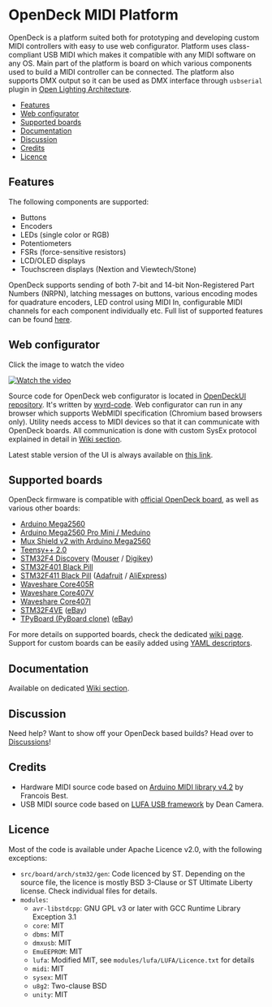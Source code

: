 # OpenDeck MIDI Platform

OpenDeck is a platform suited both for prototyping and developing custom MIDI controllers with easy to use web configurator. Platform uses class-compliant USB MIDI which makes it compatible with any MIDI software on any OS. Main part of the platform is board on which various components used to build a MIDI controller can be connected. The platform also supports DMX output so it can be used as DMX interface through `usbserial` plugin in [Open Lighting Architecture](https://www.openlighting.org/).

  * [Features](#features)
  * [Web configurator](#web-configurator)
  * [Supported boards](#supported-boards)
  * [Documentation](#documentation)
  * [Discussion](#discussion)
  * [Credits](#credits)
  * [Licence](#licence)

## Features

The following components are supported:

* Buttons
* Encoders
* LEDs (single color or RGB)
* Potentiometers
* FSRs (force-sensitive resistors)
* LCD/OLED displays
* Touchscreen displays (Nextion and Viewtech/Stone)

OpenDeck supports sending of both 7-bit and 14-bit Non-Registered Part Numbers (NRPN), latching messages on buttons, various encoding modes for quadrature encoders, LED control using MIDI In, configurable MIDI channels for each component individually etc. Full list of supported features can be found [here](https://github.com/shanteacontrols/OpenDeck/wiki/Configurable-features).


## Web configurator

Click the image to watch the video

[![Watch the video](https://img.youtube.com/vi/7X2LC0JMfAU/maxresdefault.jpg)](https://youtu.be/7X2LC0JMfAU)

Source code for OpenDeck web configurator is located in [OpenDeckUI repository](https://github.com/shanteacontrols/OpenDeckUI). It's written by [wyrd-code](https://github.com/wyrd-code/). Web configurator can run in any browser which supports WebMIDI specification (Chromium based browsers only). Utility needs access to MIDI devices so that it can communicate with OpenDeck boards. All communication is done with custom SysEx protocol explained in detail in [Wiki section](https://github.com/shanteacontrols/OpenDeck/wiki/SysEx-Configuration).

Latest stable version of the UI is always available on [this link](https://config.shanteacontrols.com).

## Supported boards

OpenDeck firmware is compatible with [official OpenDeck board](https://www.tindie.com/products/paradajz/opendeck-diy-midi-platform/), as well as various other boards:

* [Arduino Mega2560](https://store.arduino.cc/products/arduino-mega-2560-rev3)
* [Arduino Mega2560 Pro Mini / Meduino](http://wiki.epalsite.com/index.php?title=Mega2560_Pro_Mini)
* [Mux Shield v2 with Arduino Mega2560](https://mayhewlabs.com/products/mux-shield-2)
* [Teensy++ 2.0](https://www.pjrc.com/store/teensypp.html)
* [STM32F4 Discovery](https://www.st.com/en/evaluation-tools/stm32f4discovery.html) ([Mouser](https://hr.mouser.com/ProductDetail/STMicroelectronics/STM32F407G-DISC1?qs=%2Fha2pyFadugMvYxi1ftRWf5mGCRgIpVnZzkmnZLph%2FPbqHgeIRafES4CiZOiJh1y) / [Digikey](https://www.digikey.com/en/products/detail/stmicroelectronics/STM32F407G-DISC1/5824404?s=N4IgTCBcDaIMoBUCyBmMAxALABgOwHEBaAEQEk4BhARhAF0BfIA))
* [STM32F401 Black Pill](https://stm32-base.org/boards/STM32F401CCU6-WeAct-Black-Pill-V1.2.html)
* [STM32F411 Black Pill](https://stm32-base.org/boards/STM32F411CEU6-WeAct-Black-Pill-V2.0) ([Adafruit](https://www.adafruit.com/product/4877) / [AliExpress](https://www.aliexpress.com/item/1005001456186625.html?pdp_ext_f=%7B%22sku_id%22:%2212000016817645221%22,%22ship_from%22:%22CN%22%7D&gps-id=pcStoreJustForYou&scm=1007.23125.137358.0&scm_id=1007.23125.137358.0&scm-url=1007.23125.137358.0&pvid=c145b0d6-10a9-42f7-9ddf-a3701e2ee9a1&spm=a2g0o.store_pc_home.smartJustForYou_6000147819213.1))
* [Waveshare Core405R](https://www.waveshare.com/core405r.htm)
* [Waveshare Core407V](https://www.waveshare.com/core407v.htm)
* [Waveshare Core407I](https://www.waveshare.com/core407i.htm)
* [STM32F4VE](https://stm32-base.org/boards/STM32F407VET6-STM32-F4VE-V2.0) ([eBay](https://www.ebay.com/itm/401956886691?hash=item5d967f58a3:g:fFcAAOSw4fhdy2rk))
* [TPyBoard (PyBoard clone)](http://www.chinalctech.com/m/view.php?aid=338) ([eBay](https://www.ebay.com/itm/183887614794?hash=item2ad08e534a:g:bmsAAOSwrSpdLtFM))

For more details on supported boards, check the dedicated [wiki page](https://github.com/shanteacontrols/OpenDeck/wiki/Connections). Support for custom boards can be easily added using [YAML descriptors](https://github.com/shanteacontrols/OpenDeck/wiki/Creating-custom-board-variant).

## Documentation

Available on dedicated [Wiki section](https://github.com/shanteacontrols/OpenDeck/wiki/).

## Discussion

Need help? Want to show off your OpenDeck based builds? Head over to [Discussions](https://github.com/shanteacontrols/OpenDeck/discussions)!

## Credits

* Hardware MIDI source code based on [Arduino MIDI library v4.2](https://github.com/FortySevenEffects/arduino_midi_library/releases/tag/4.2) by Francois Best.
* USB MIDI source code based on [LUFA USB framework](http://www.fourwalledcubicle.com/LUFA.php) by Dean Camera.

## Licence

Most of the code is available under Apache Licence v2.0, with the following exceptions:

* `src/board/arch/stm32/gen`: Code licenced by ST. Depending on the source file, the licence is mostly BSD 3-Clause or ST Ultimate Liberty license. Check individual files for details.
* `modules`:
  * `avr-libstdcpp`: GNU GPL v3 or later with GCC Runtime Library Exception 3.1
  * `core`: MIT
  * `dbms`: MIT
  * `dmxusb`: MIT
  * `EmuEEPROM`: MIT
  * `lufa`: Modified MIT, see `modules/lufa/LUFA/Licence.txt` for details
  * `midi`: MIT
  * `sysex`: MIT
  * `u8g2`: Two-clause BSD
  * `unity`: MIT